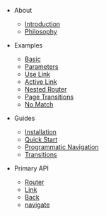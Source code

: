 * About

  * [Introduction](introduction.md)
  * [Philosophy](philosophy.md)

* Examples 

  * [Basic](basic.md)
  * [Parameters](parameters.md)
  * [Use Link](link.md)
  * [Active Link](active-link.md)
  * [Nested Router](parameters.md)
  * [Page Transitions](transitions.md)
  * [No Match](404.md)

* Guides

  * [Installation](installation.md)
  * [Quick Start](start.md)
  * [Programmatic Navigation](navigation.md)
  * [Transitions](transitions.md)


* Primary API

  * [Router](router.md)
  * [Link](link.md)
  * [Back](back.md)
  * [navigate](navigate.md)
